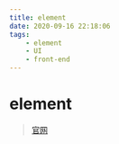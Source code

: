 ```yaml
---
title: element
date: 2020-09-16 22:18:06
tags: 
	- element
	- UI
	- front-end
---
```


# element

> [官网](https://element.eleme.cn/#/zh-CN/component/dialog)

